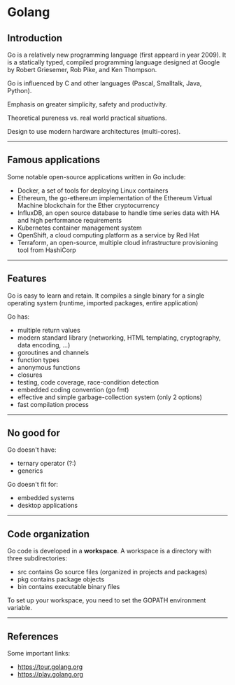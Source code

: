 # Golang

## Introduction

Go is a relatively new programming language (first appeard in year 2009).
It is a statically typed, compiled programming language designed at Google
by Robert Griesemer, Rob Pike, and Ken Thompson.

Go is influenced by C and other languages (Pascal, Smalltalk, Java, Python).

Emphasis on greater simplicity, safety and productivity.

Theoretical pureness vs. real world practical situations.

Design to use modern hardware architectures (multi-cores).

---

## Famous applications

Some notable open-source applications written in Go include:

- Docker, a set of tools for deploying Linux containers
- Ethereum, the go-ethereum implementation of the Ethereum Virtual Machine blockchain for the Ether cryptocurrency
- InfluxDB, an open source database to handle time series data with HA and high performance requirements
- Kubernetes container management system
- OpenShift, a cloud computing platform as a service by Red Hat
- Terraform, an open-source, multiple cloud infrastructure provisioning tool from HashiCorp

---

## Features

Go is easy to learn and retain.
It compiles a single binary for a single operating system (runtime, imported packages, entire application)

Go has:

- multiple return values
- modern standard library (networking, HTML templating, cryptography, data encoding, ...)
- goroutines and channels
- function types
- anonymous functions
- closures
- testing, code coverage, race-condition detection
- embedded coding convention (go fmt)
- effective and simple garbage-collection system (only 2 options)
- fast compilation process

---

## No good for

Go doesn't have:

- ternary operator (?:)
- generics

Go doesn't fit for:

- embedded systems
- desktop applications

---

## Code organization

Go code is developed in a **workspace**.
A workspace is a directory with three subdirectories:

- src contains Go source files (organized in projects and packages)
- pkg contains package objects
- bin contains executable binary files

To set up your workspace, you need to set the GOPATH environment variable.

---

## References

Some important links:

- https://tour.golang.org
- https://play.golang.org



